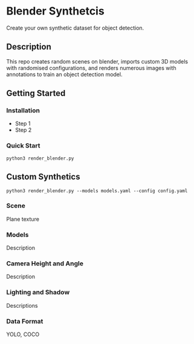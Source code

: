 # Blender Synthetcis

Create your own synthetic dataset for object detection.

## Description

This repo creates random scenes on blender, imports custom 3D models with randomised configurations, and renders numerous images with annotations to train an object detection model.

## Getting Started

### Installation

- Step 1
- Step 2

### Quick Start

```
python3 render_blender.py
```

## Custom Synthetics

```
python3 render_blender.py --models models.yaml --config config.yaml
```

### Scene

Plane texture

### Models

Description

### Camera Height and Angle

Description

### Lighting and Shadow

Descriptions

### Data Format

YOLO, COCO

